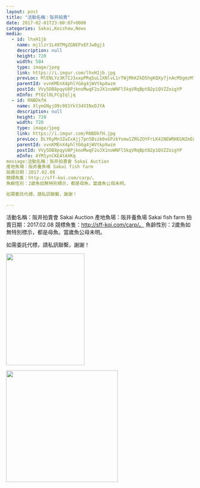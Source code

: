 ```yaml
---
layout: post
title: "活動名稱：阪井拍賣" 
date: 2017-02-01T23:00:07+0000 
categories: Sakai,Koishow,News 
media:
  - id: lhxH1jb
    name: mj1lzr1L49TMgZGNEPxEFJwBgj1
    description: null
    height: 720
    width: 504
    type: image/jpeg
    link: https://i.imgur.com/lhxH1jb.jpg
    prevLoc: MlENLYz3K7IJ3xxpPRq5uL1XNlvL1rTWjMkKZkD5hgKQXy7jnAcM5gmzM7MDcg2LY7xQvqi7PEjJGoqYS87LZq92yKCPpB9p6LyrHAWnK2l4GZH2XjkQ6k60CjByEmx5zOuR1V8Rx53msJ0m728BAjhRq3ZxKN36HKQPYKkgmlFEDDBQzmoLCBk6RAAW0NTmQQ80rD3PSYKlKpYv4liRk1g2GGpQF0YB51nPl1Sw9Xyz6MqKfvPZ1JnwMYHPpg8QQPwmSRL
    parentId: vvnKMEnX4phlYG6g4jWVtkpXwzm
    postId: VVy5DB8pqyU8PjknoMwqF2oJX1noWNFl5kqVRqBptB2p1QVZZoigYP
    mInfo: PtQzlOLFCgIqljq
  - id: RNBDkfH
    name: XlymGNyjO9c981YkY34VINxDJYA
    description: null
    height: 720
    width: 720
    type: image/jpeg
    link: https://i.imgur.com/RNBDkfH.jpg
    prevLoc: DLY6yMn3ZwIxAjj7pn5Bszk0vGPzkYsmw1ZRGZOYFrLK42NEWRHEGNZmEnE3TNg3J5x67Yum7xngEo5jiWNJO39rQgsMQG2opqW6c8RJkmj03BIXNERJ2R2qSV2g5PvRPvFyQ98kNKwoIZqBDRw1jOtQjg9y3ZYGckozBX007QtnlN2Lorr5hnw2V7nDRQhA2rMK2q9GF3Kvoz7n93tM1QnMLlBzh8QPxG3v0qsgxN565RWBSZ6xDolxgGuJX2Pwg4VB
    parentId: vvnKMEnX4phlYG6g4jWVtkpXwzm
    postId: VVy5DB8pqyU8PjknoMwqF2oJX1noWNFl5kqVRqBptB2p1QVZZoigYP
    mInfo: AYM1ynCKEAtAXKq
message:活動名稱：阪井拍賣會 Sakai Auction
產地魚場：阪井養魚場 Sakai fish farm
拍賣日期：2017.02.08
競標魚隻：http://sff-koi.com/carp/。
魚齡性別：2歲魚如無特別標示，都是母魚。當歲魚公母未明。

如需委託代標，請私訊聯繫，謝謝！

---
```


活動名稱：阪井拍賣會 Sakai Auction
產地魚場：阪井養魚場 Sakai fish farm
拍賣日期：2017.02.08
競標魚隻：http://sff-koi.com/carp/。
魚齡性別：2歲魚如無特別標示，都是母魚。當歲魚公母未明。

如需委託代標，請私訊聯繫，謝謝！


<a href="https://i.imgur.com/lhxH1jb.jpg"><img src="https://i.imgur.com/lhxH1jb.jpg" height="300" width="210" /></a> 

 
<a href="https://i.imgur.com/RNBDkfH.jpg"><img src="https://i.imgur.com/RNBDkfH.jpg" height="300" width="300" /></a> 
 
